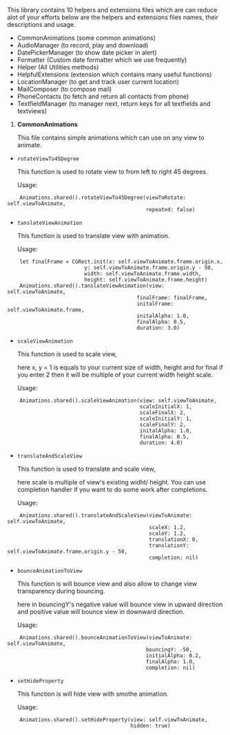 This library contains 10 helpers and extensions files which are can reduce alot of your efforts below are the helpers and extensions files names, their descriptions and usage.

* CommonAnimations (some common animations)
* AudioManager (to record, play and download)
* DatePickerManager (to show date picker in alert)
* Formatter (Custom date formatter which we use frequently)
* Helper (All Utilities methods)
* HelpfulExtensions (extension which contains many useful functions)
* LocationManager (to get and track user current location)
* MailComposer (to compose mail)
* PhoneContacts (to fetch and return all contacts from phone)
* TextfieldManager (to manager next, return keys for all textfields and textviews)


1. **CommonAnimations** 
 
    This file contains simple animations which can use on any view to animate.
*  `rotateViewTo45Degree`

    This function is used to rotate view to from left to right 45 degrees.
    
    Usage:
```
    Animations.shared().rotateViewTo45Degree(viewToRotate: self.viewToAnimate, 
                                             repeated: false)
```
* `tanslateViewAnimation`

    This function is used to translate view with animation.
    
    Usage:
```
    let finalFrame = CGRect.init(x: self.viewToAnimate.frame.origin.x,
                         y: self.viewToAnimate.frame.origin.y - 50,
                         width: self.viewToAnimate.frame.width,
                         height: self.viewToAnimate.frame.height)
    Animations.shared().tanslateViewAnimation(view: self.viewToAnimate,
                                          finalFrame: finalFrame,
                                          initalFrame: self.viewToAnimate.frame,
                                          initalAlpha: 1.0,
                                          finalAlpha: 0.5,
                                          duration: 3.0) 
```
*  `scaleViewAnimation`

    This function is used to scale view, 
    
    here x, y = 1 is equals to your current size of width, height and for final if you enter 2 then it will be multiple of your current width height scale.
    
    Usage:
```
    Animations.shared().scaleViewAnimation(view: self.viewToAnimate,
                                           scaleInitialX: 1,
                                           scaleFinalX: 2,
                                           scaleInitialY: 1,
                                           scaleFinalY: 2,
                                           initalAlpha: 1.0,
                                           finalAlpha: 0.5,
                                           duration: 4.0)
```

*  `translateAndScaleView`

    This function is used to translate and scale view, 
    
    here scale is multiple of view's existing widht/ height. You can use completion handler if you want to do some work after completions.
    
    Usage:
```
    Animations.shared().translateAndScaleView(viewToAnimate: self.viewToAnimate,
                                              scaleX: 1.2,
                                              scaleY: 1.2,
                                              translationX: 0,
                                              translationY: self.viewToAnimate.frame.origin.y - 50,
                                              completion: nil)
```
*  `bounceAnimationToView`

    This function is will bounce view and also allow to change view transparency during bouncing. 
    
    here in bouncingY's negative value will bounce view in upward direction and positive value will bounce view in downward direction.
    
    Usage:
```
    Animations.shared().bounceAnimationToView(viewToAnimate: self.viewToAnimate,
                                             bouncingY: -50,
                                             initialAlpha: 0.2,
                                             finalAlpha: 1.0,
                                             completion: nil)
```
*  `setHideProperty`

    This function is will hide view with smothe animation.
    
    Usage:
```
    Animations.shared().setHideProperty(view: self.viewToAnimate,
                                        hidden: true)

```
                                                      